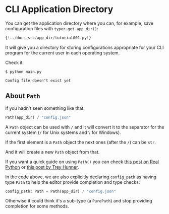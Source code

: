 # CLI Application Directory

You can get the application directory where you can, for example, save configuration files with `typer.get_app_dir()`:

```Python hl_lines="9"
{!../docs_src/app_dir/tutorial001.py!}
```

It will give you a directory for storing configurations appropriate for your CLI program for the current user in each operating system.

Check it:

<div class="termy">

```console
$ python main.py

Config file doesn't exist yet
```

</div>

## About `Path`

If you hadn't seen something like that:

```Python
Path(app_dir) / "config.json"
```

A `Path` object can be used with `/` and it will convert it to the separator for the current system (`/` for Unix systems and `\` for Windows).

If the first element is a `Path` object the next ones (after the `/`) can be `str`.

And it will create a new `Path` object from that.

If you want a quick guide on using `Path()` you can check <a href="https://realpython.com/python-pathlib/" class="external-link" target="_blank">this post on Real Python</a> or <a href="https://treyhunner.com/2018/12/why-you-should-be-using-pathlib/" class="external-link" target="_blank">this post by Trey Hunner</a>.

In the code above, we are also explicitly declaring `config_path` as having type `Path` to help the editor provide completion and type checks:

```Python
config_path: Path = Path(app_dir) / "config.json"
```

Otherwise it could think it's a sub-type (a `PurePath`) and stop providing completion for some methods.
